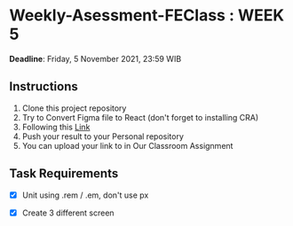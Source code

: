 # Weekly-Asessment-FEClass : **WEEK 5**

**Deadline**: Friday, 5 November 2021, 23:59 WIB

## Instructions
1. Clone this project repository
2. Try to Convert Figma file to React (don't forget to installing CRA)
3. Following this [Link](https://www.figma.com/file/5Y47YXJgt2DoezlF7Y4Ytq/A-Simple-Landing-Page?node-id=0%3A1)
4. Push your result to your Personal repository
5. You can upload your link to in Our Classroom Assignment

## Task Requirements
- [x] Unit using .rem / .em, don't use px
- [x] Create 3 different screen

